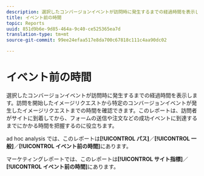 ```yaml
---
description: 選択したコンバージョンイベントが訪問時に発生するまでの経過時間を表示します。訪問を開始したイメージリクエストから特定のコンバージョンイベントが発生したイメージリクエストまでの時間を確認できます。このレポートは、訪問者がサイトに到着してから、フォームの送信や注文などの成功イベントに到達するまでにかかる時間を把握するのに役立ちます。
title: イベント前の時間
topic: Reports
uuid: 851d9b6e-9d85-464a-9c40-ce525365ea7d
translation-type: tm+mt
source-git-commit: 99ee24efaa517e8da700c67818c111c4aa90dc02

---
```



# イベント前の時間

選択したコンバージョンイベントが訪問時に発生するまでの経過時間を表示します。訪問を開始したイメージリクエストから特定のコンバージョンイベントが発生したイメージリクエストまでの時間を確認できます。このレポートは、訪問者がサイトに到着してから、フォームの送信や注文などの成功イベントに到達するまでにかかる時間を把握するのに役立ちます。

ad hoc analysis では、このレポートは&#x200B;**[!UICONTROL パス]**／**[!UICONTROL 一般]**／**[!UICONTROL イベント前の時間]**&#x200B;にあります。

マーケティングレポートでは、このレポートは&#x200B;**[!UICONTROL サイト指標]**／**[!UICONTROL イベント前の時間]**&#x200B;にあります。
